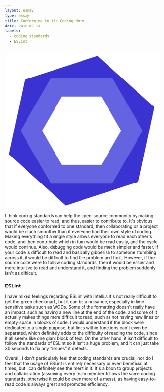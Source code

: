 ```yaml
---
layout: essay
type: essay
title: Conforming to the Coding Norm
date: 2016-09-13
labels:
  - coding standards
  - ESLint
---
```


<img class="ui medium center floated image" src="../images/eslint.png">

I think coding standards can help the open-source community by making source code easier to read, and thus, easier to contribute to. It's obvious that if everyone conformed to one standard, then collaborating on a project would be much smoother than if everyone had their own style of coding. Making everything fit a single style allows everyone to read each other's code, and then contribute which in turn would be read easily, and the cycle would continue. Also, debugging code would be much simpler and faster. If your code is difficult to read and basically gibberish to someone stumbling across it, it would be difficult to find the problem and fix it. However, if the source code were to follow coding standards, then it would be easier and more intuitive to read and understand it, and finding the problem suddenly isn't as difficult.

### ESLint

I have mixed feelings regarding ESLint with IntelliJ. It's not really difficult to get the green checkmark, but it can be a nuisance, especially in time sensitive tasks such as WODs. Some of the formatting doesn't really have an impact, such as having a new line at the end of the code, and some of it actually makes things more difficult to read, such as not having new lines or empty space in blocks of code. I would understand if the block were dedicated to a single purpose, but lines within functions can't even be separated, which definitely adds to the difficulty of reading the code, since it all seems like one giant block of text. On the other hand, it isn't difficult to follow the standards of ESLint so it isn't a huge problem, and it can just take 30 seconds to fix any "issues" it detects.

Overall, I don't particularly feel that coding standards are crucial, nor do I feel that the usage of ESLint is entirely necessary or even beneficial at times, but I can definitely see the merit in it. It's a boon to group projects and collaboration (assuming every team member follows the same coding standards, otherwise it could be even more of a mess), as having easy-to-read code is always great and promotes efficiency.
